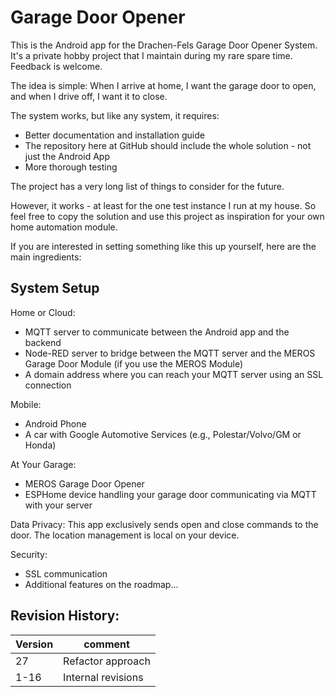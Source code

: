 # Garage Door Opener

This is the Android app for the Drachen-Fels Garage Door Opener System.
It's a private hobby project that I maintain during my rare spare time.
Feedback is welcome.

The idea is simple: When I arrive at home, I want the garage door to open,
and when I drive off, I want it to close.

The system works, but like any system, it requires:

- Better documentation and installation guide
- The repository here at GitHub should include the whole solution - not just the Android App
- More thorough testing

The project has a very long list of things to consider for the future.

However, it works - at least for the one test instance I run at my house.
So feel free to copy the solution and use this project as inspiration for your own home automation module.

If you are interested in setting something like this up yourself, here are the main ingredients:

## System Setup

Home or Cloud:

- MQTT server to communicate between the Android app and the backend
- Node-RED server to bridge between the MQTT server and the MEROS Garage Door Module (if you use the MEROS Module)
- A domain address where you can reach your MQTT server using an SSL connection

Mobile:

- Android Phone
- A car with Google Automotive Services (e.g., Polestar/Volvo/GM or Honda)

At Your Garage:

- MEROS Garage Door Opener
- ESPHome device handling your garage door communicating via MQTT with your server

Data Privacy:
This app exclusively sends open and close commands to the door.
The location management is local on your device.

Security:

- SSL communication
- Additional features on the roadmap...

## Revision History:
| Version | comment |
| --- | --- |
| 27 | Refactor approach |
| 1-16 | Internal revisions |


